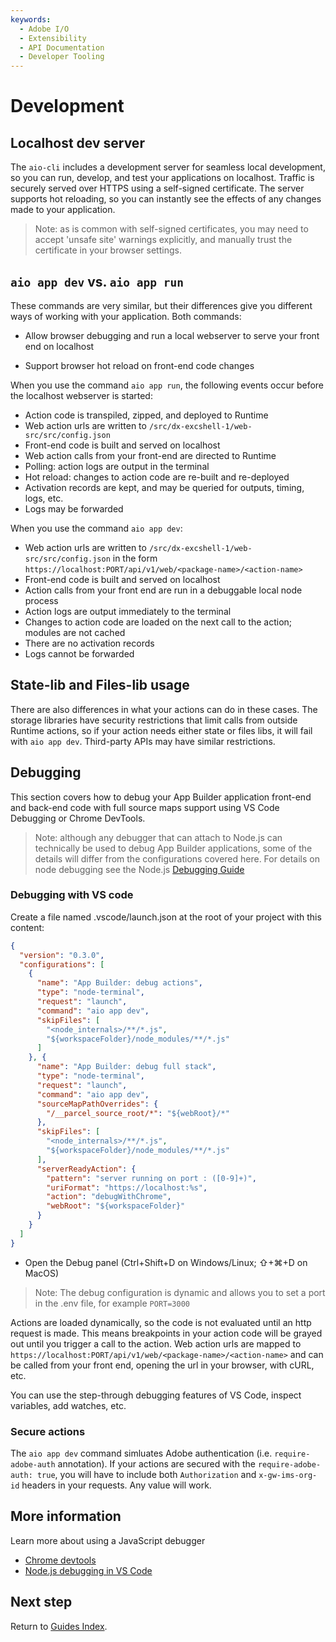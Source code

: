 ```yaml
---
keywords:
  - Adobe I/O
  - Extensibility
  - API Documentation
  - Developer Tooling
---
```


# Development

## Localhost dev server

The `aio-cli` includes a development server for seamless local development, so you can run, develop, and test your applications on localhost. Traffic is securely served over HTTPS using a self-signed certificate. The server supports hot reloading, so you can instantly see the effects of any changes made to your application.

> Note: as is common with self-signed certificates, you may need to accept 'unsafe site' warnings explicitly, and manually trust the certificate in your browser settings.

## `aio app dev` vs. `aio app run`

These commands are very similar, but their differences give you different ways of working with your application. Both commands:

- Allow  browser debugging and run a local webserver to serve your front end on localhost

- Support browser hot reload on front-end code changes

When you use the command `aio app run`, the following events occur before the localhost webserver is started:

- Action code is transpiled, zipped, and deployed to Runtime
- Web action urls are written to `/src/dx-excshell-1/web-src/src/config.json`
- Front-end code is built and served on localhost
- Web action calls from your front-end are directed to Runtime
- Polling: action logs are output in the terminal
- Hot reload: changes to action code are re-built and re-deployed
- Activation records are kept, and may be queried for outputs, timing, logs, etc.
- Logs may be forwarded

When you use the command `aio app dev`:

- Web action urls are written to `/src/dx-excshell-1/web-src/src/config.json` in the form `https://localhost:PORT/api/v1/web/<package-name>/<action-name>`
- Front-end code is built and served on localhost
- Action calls from your front end are run in a debuggable local node process
- Action logs are output immediately to the terminal
- Changes to action code are loaded on the next call to the action; modules are not cached
- There are no activation records
- Logs cannot be forwarded

## State-lib and Files-lib usage

There are also differences in what your actions can do in these cases. The storage libraries have security restrictions that limit calls from outside Runtime actions, so if your action needs either state or files libs, it will fail with `aio app dev`.  Third-party APIs may have similar restrictions.

## Debugging

This section covers how to debug your App Builder application front-end and back-end code with full source maps support using VS Code Debugging or Chrome DevTools.

> Note: although any debugger that can attach to Node.js can technically be used to debug App Builder applications, some of the details will differ from the configurations covered here. For details on node debugging see the Node.js [Debugging Guide](https://nodejs.org/en/learn/getting-started/debugging)

### Debugging with VS code

Create a file named .vscode/launch.json at the root of your project with this content:

```json
{
  "version": "0.3.0",
  "configurations": [
    {
      "name": "App Builder: debug actions",
      "type": "node-terminal",
      "request": "launch",
      "command": "aio app dev",
      "skipFiles": [
        "<node_internals>/**/*.js",
        "${workspaceFolder}/node_modules/**/*.js"
      ]
    }, {
      "name": "App Builder: debug full stack",
      "type": "node-terminal",
      "request": "launch",
      "command": "aio app dev",
      "sourceMapPathOverrides": {
        "/__parcel_source_root/*": "${webRoot}/*"
      },
      "skipFiles": [
        "<node_internals>/**/*.js",
        "${workspaceFolder}/node_modules/**/*.js"
      ],
      "serverReadyAction": {
        "pattern": "server running on port : ([0-9]+)",
        "uriFormat": "https://localhost:%s",
        "action": "debugWithChrome",
        "webRoot": "${workspaceFolder}"
      }
    }
  ]
}
```

- Open the Debug panel (Ctrl+Shift+D on Windows/Linux; ⇧+⌘+D on MacOS)

> Note: The debug configuration is dynamic and allows you to set a port in the .env file, for example `PORT=3000`

Actions are loaded dynamically, so the code is not evaluated until an http request is made.  This means breakpoints in your action code will be grayed out until you trigger a call to the action. Web action urls are mapped to `https://localhost:PORT/api/v1/web/<package-name>/<action-name>` and can be called from your front end, opening the url in your browser, with cURL, etc.

You can use the step-through debugging features of VS Code, inspect variables, add watches, etc.

### Secure actions 

The `aio app dev` command simluates Adobe authentication (i.e. `require-adobe-auth` annotation). If your actions are secured with the `require-adobe-auth: true`, you will have to include both `Authorization` and `x-gw-ims-org-id` headers in your requests. Any value will work.

## More information

Learn more about using a JavaScript debugger

- [Chrome devtools](https://developer.chrome.com/docs/devtools/)
- [Node.js debugging in VS Code](https://code.visualstudio.com/docs/nodejs/nodejs-debugging)

## Next step

Return to [Guides Index](../index.md).

